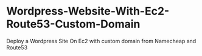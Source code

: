 # Wordpress-Website-With-Ec2-Route53-Custom-Domain
Deploy a Wordpress Site On Ec2 with custom domain from Namecheap and Route53
